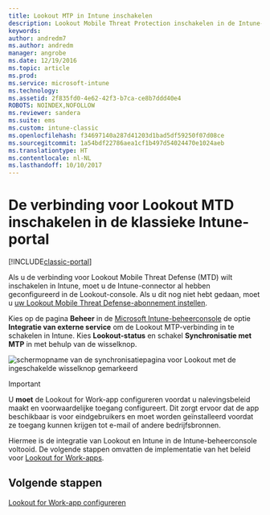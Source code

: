 ```yaml
---
title: Lookout MTP in Intune inschakelen
description: Lookout Mobile Threat Protection inschakelen in de Intune-beheerconsole.
keywords: 
author: andredm7
ms.author: andredm
manager: angrobe
ms.date: 12/19/2016
ms.topic: article
ms.prod: 
ms.service: microsoft-intune
ms.technology: 
ms.assetid: 2f835fd0-4e62-42f3-b7ca-ce8b7ddd40e4
ROBOTS: NOINDEX,NOFOLLOW
ms.reviewer: sandera
ms.suite: ems
ms.custom: intune-classic
ms.openlocfilehash: f34697140a287d41203d1bad5df59250f07d08ce
ms.sourcegitcommit: 1a54bdf22786aea1cf1b497d54024470e1024aeb
ms.translationtype: HT
ms.contentlocale: nl-NL
ms.lasthandoff: 10/10/2017
---
```

# <a name="enable-lookout-mtd-connection-in-the-intune-classic-portal"></a>De verbinding voor Lookout MTD inschakelen in de klassieke Intune-portal

[!INCLUDE[classic-portal](../includes/classic-portal.md)]

Als u de verbinding voor Lookout Mobile Threat Defense (MTD) wilt inschakelen in Intune, moet u de Intune-connector al hebben geconfigureerd in de Lookout-console.  Als u dit nog niet hebt gedaan, moet u [uw Lookout Mobile Threat Defense-abonnement instellen](setup-your-lookout-mtd-subscription.md).

Kies op de pagina **Beheer** in de [Microsoft Intune-beheerconsole](https://manage.microsoft.com) de optie **Integratie van externe service** om de Lookout MTP-verbinding in te schakelen in Intune. Kies **Lookout-status** en schakel **Synchronisatie met MTP** in met behulp van de wisselknop.

![schermopname van de synchronisatiepagina voor Lookout met de ingeschakelde wisselknop gemarkeerd](../media/mtp/lookout-intune-synchronization.png)

>[!IMPORTANT]
> U **moet** de Lookout for Work-app configureren voordat u nalevingsbeleid maakt en voorwaardelijke toegang configureert. Dit zorgt ervoor dat de app beschikbaar is voor eindgebruikers en moet worden geïnstalleerd voordat ze toegang kunnen krijgen tot e-mail of andere bedrijfsbronnen.

Hiermee is de integratie van Lookout en Intune in de Intune-beheerconsole voltooid.  De volgende stappen omvatten de implementatie van het beleid voor [Lookout for Work-apps](/intune-classic/deploy-use/device-threat-protection-policy).


## <a name="next-steps"></a>Volgende stappen
[Lookout for Work-app configureren ](/intune-classic/deploy-use/device-threat-protection-apps)
